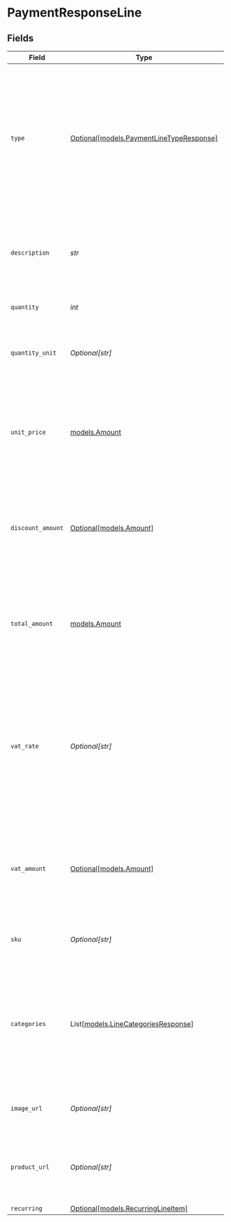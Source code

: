 # PaymentResponseLine


## Fields

| Field                                                                                                                                                                                          | Type                                                                                                                                                                                           | Required                                                                                                                                                                                       | Description                                                                                                                                                                                    | Example                                                                                                                                                                                        |
| ---------------------------------------------------------------------------------------------------------------------------------------------------------------------------------------------- | ---------------------------------------------------------------------------------------------------------------------------------------------------------------------------------------------- | ---------------------------------------------------------------------------------------------------------------------------------------------------------------------------------------------- | ---------------------------------------------------------------------------------------------------------------------------------------------------------------------------------------------- | ---------------------------------------------------------------------------------------------------------------------------------------------------------------------------------------------- |
| `type`                                                                                                                                                                                         | [Optional[models.PaymentLineTypeResponse]](../models/paymentlinetyperesponse.md)                                                                                                               | :heavy_minus_sign:                                                                                                                                                                             | The type of product purchased. For example, a physical or a digital product.<br/><br/>The `tip` payment line type is not available when creating a payment.                                    | physical                                                                                                                                                                                       |
| `description`                                                                                                                                                                                  | *str*                                                                                                                                                                                          | :heavy_check_mark:                                                                                                                                                                             | A description of the line item. For example *LEGO 4440 Forest Police Station*.                                                                                                                 | LEGO 4440 Forest Police Station                                                                                                                                                                |
| `quantity`                                                                                                                                                                                     | *int*                                                                                                                                                                                          | :heavy_check_mark:                                                                                                                                                                             | The number of items.                                                                                                                                                                           | 1                                                                                                                                                                                              |
| `quantity_unit`                                                                                                                                                                                | *Optional[str]*                                                                                                                                                                                | :heavy_minus_sign:                                                                                                                                                                             | The unit for the quantity. For example *pcs*, *kg*, or *cm*.                                                                                                                                   | pcs                                                                                                                                                                                            |
| `unit_price`                                                                                                                                                                                   | [models.Amount](../models/amount.md)                                                                                                                                                           | :heavy_check_mark:                                                                                                                                                                             | In v2 endpoints, monetary amounts are represented as objects with a `currency` and `value` field.                                                                                              |                                                                                                                                                                                                |
| `discount_amount`                                                                                                                                                                              | [Optional[models.Amount]](../models/amount.md)                                                                                                                                                 | :heavy_minus_sign:                                                                                                                                                                             | In v2 endpoints, monetary amounts are represented as objects with a `currency` and `value` field.                                                                                              |                                                                                                                                                                                                |
| `total_amount`                                                                                                                                                                                 | [models.Amount](../models/amount.md)                                                                                                                                                           | :heavy_check_mark:                                                                                                                                                                             | In v2 endpoints, monetary amounts are represented as objects with a `currency` and `value` field.                                                                                              |                                                                                                                                                                                                |
| `vat_rate`                                                                                                                                                                                     | *Optional[str]*                                                                                                                                                                                | :heavy_minus_sign:                                                                                                                                                                             | The VAT rate applied to the line, for example `21.00` for 21%. The vatRate should be passed as a string and<br/>not as a float, to ensure the correct number of decimals are passed.           | 21.00                                                                                                                                                                                          |
| `vat_amount`                                                                                                                                                                                   | [Optional[models.Amount]](../models/amount.md)                                                                                                                                                 | :heavy_minus_sign:                                                                                                                                                                             | In v2 endpoints, monetary amounts are represented as objects with a `currency` and `value` field.                                                                                              |                                                                                                                                                                                                |
| `sku`                                                                                                                                                                                          | *Optional[str]*                                                                                                                                                                                | :heavy_minus_sign:                                                                                                                                                                             | The SKU, EAN, ISBN or UPC of the product sold.                                                                                                                                                 | 9780241661628                                                                                                                                                                                  |
| `categories`                                                                                                                                                                                   | List[[models.LineCategoriesResponse](../models/linecategoriesresponse.md)]                                                                                                                     | :heavy_minus_sign:                                                                                                                                                                             | An array with the voucher categories, in case of a line eligible for a voucher. See the<br/>[Integrating Vouchers](https://docs.mollie.com/docs/integrating-vouchers/) guide for more information. | [<br/>"meal",<br/>"eco"<br/>]                                                                                                                                                                  |
| `image_url`                                                                                                                                                                                    | *Optional[str]*                                                                                                                                                                                | :heavy_minus_sign:                                                                                                                                                                             | A link pointing to an image of the product sold.                                                                                                                                               | https://...                                                                                                                                                                                    |
| `product_url`                                                                                                                                                                                  | *Optional[str]*                                                                                                                                                                                | :heavy_minus_sign:                                                                                                                                                                             | A link pointing to the product page in your web shop of the product sold.                                                                                                                      | https://...                                                                                                                                                                                    |
| `recurring`                                                                                                                                                                                    | [Optional[models.RecurringLineItem]](../models/recurringlineitem.md)                                                                                                                           | :heavy_minus_sign:                                                                                                                                                                             | N/A                                                                                                                                                                                            |                                                                                                                                                                                                |